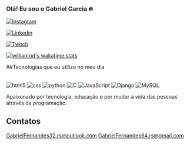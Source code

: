 ### Olá! Eu sou o Gabriel Garcia 🔥


[![Instagram](https://img.shields.io/badge/Instagram-E4405F?style=for-the-badge&logo=instagram&logoColor=white)](https://www.instagram.com/_garciatks/)

[![Linkedin](https://img.shields.io/badge/LinkedIn-0077B5?style=for-the-badge&logo=linkedin&logoColor=white)](https://www.linkedin.com/in/gabriel-garcia-640001190/)

[![Twitch](https://img.shields.io/badge/Twitch-9146FF?style=for-the-badge&logo=twitch&logoColor=white)](https://www.twitch.tv/garotodiversao)


[![willianrod's wakatime stats](https://github-readme-stats.vercel.app/api/wakatime?username=DvFernandess)](https://github.com/anuraghazra/github-readme-stats)



##Tecnologias que eu utilizo no meu dia

<div style ="display: inline_block"><br/>
<img align ="center"alt="html5" src="https://img.shields.io/badge/HTML5-E34F26?style=for-the-badge&logo=html5&logoColor=white"/>
<img align ="center"alt="css" src="https://img.shields.io/badge/CSS3-1572B6?style=for-the-badge&logo=css3&logoColor=white"/>
<img align ="center"alt="python" src="https://img.shields.io/badge/Python-14354C?style=for-the-badge&logo=python&logoColor=white"/>
<img align ="center"alt="C" src="https://img.shields.io/badge/C-00599C?style=for-the-badge&logo=c&logoColor=whitee"/>
<img align ="center"alt="JavaScript" src="https://img.shields.io/badge/JavaScript-323330?style=for-the-badge&logo=javascript&logoColor=F7DF1E"/>
<img align ="center"alt="Django" src="https://img.shields.io/badge/Django-092E20?style=for-the-badge&logo=django&logoColor=whiteE"/>
<img align ="center"alt="MySQL" src="https://img.shields.io/badge/MySQL-00000F?style=for-the-badge&logo=mysql&logoColor=white"/>
</div>

Apaixonado por tecnologia, educação e por mudar a vida das pessoas através da programação.

## Contatos
[GabrielFernandes32.rs@outlook.com](https://outlook.live.com/mail/0/)
[GabrielFernandes64.rs@gmail.com](https://mail.google.com/mail/u/0/#inbox)
